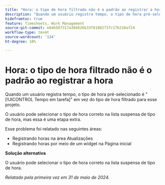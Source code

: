 ```yaml
---
title: "Hora: o tipo de hora filtrado não é o padrão ao registrar a hora"
description: "Quando um usuário registra tempo, o tipo de hora pré-selecionado é Hora da tarefa em vez do tipo de hora filtrado para esse projeto."
hidefromtoc: true
feature: Timesheets, Work Management
source-git-commit: e64b507317a384626b33f81802737c17b210af24
workflow-type: tm+mt
source-wordcount: '124'
ht-degree: 10%

---
```



# Hora: o tipo de hora filtrado não é o padrão ao registrar a hora

Quando um usuário registra tempo, o tipo de hora pré-selecionado é &quot;[!UICONTROL Tempo em tarefa]&quot; em vez do tipo de hora filtrado para esse projeto.

O usuário pode selecionar o tipo de hora correto na lista suspensa de tipo de hora, mas essa é uma etapa extra.

Esse problema foi relatado nas seguintes áreas:

* Registrando horas na área Atualizações
* Registrando horas por meio de um widget na Página inicial

**Solução alternativa**

O usuário pode selecionar o tipo de hora correto na lista suspensa de tipo de hora.

_Relatado pela primeira vez em 31 de maio de 2024._
